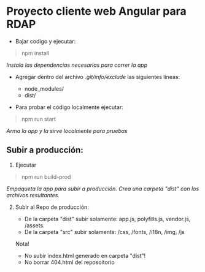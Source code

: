 # Proyecto cliente web Angular para RDAP

- Bajar codigo y ejecutar:
>npm install

*Instala las dependencias necesarias para correr la app*

- Agregar dentro del archivo *.git/info/exclude* las siguientes lineas:
  - node_modules/
  - dist/


- Para probar el código localmente ejecutar:
>npm run start

*Arma la app y la sirve localmente para pruebas*

## Subir a producción:
1. Ejecutar
>npm run build-prod

*Empaqueta la app para subir a producción. Crea una carpeta "dist" con los archivos resultantes.*

2. Subir al Repo de producción:
    - De la carpeta "dist" subir solamente: app.js, polyfills.js, vendor.js, /assets.
    - De la carpeta "src" subir solamente:  /css, /fonts, /i18n, /img, /js


    Nota!
    - No subir index.html generado en carpeta "dist"!
    - No borrar 404.html del reposoitorio
